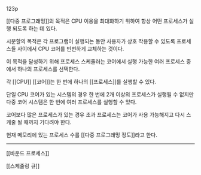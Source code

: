 123p

[[다중 프로그래밍]]의 목적은 CPU 이용을 최대화하기 위하여 항상 어떤 프로세스가 실행 되도록 하는 데 있다.

시분할의 목적은 각 프로그램이 실행되는 동안 사용자가 상호 작용할 수 있도록 프로세스들 사이에서 CPU 코어를 빈번하게 교체하는 것이다.

이 목적을 달성하기 위해 프로세스 스케줄러는 코어에서 실행 가능한 여러 프로세스 중에서 하나의 프로세스를 선택한다.

각 [[CPU]] [[코어]]는 한 번에 하나의 [[프로세스]]를 실행할 수 있다.

단일 CPU 코어가 있는 시스템의 경우 한 번에 2개 이상의 프로세스가 실행될 수 없지만 다중 코어 시스템은 한 번에 여러 프로세스를 실행할 수 있다.

코어보다 많은 프로세스가 있는 경우 초과 프로세스는 코어가 사용 가능해지고 다시 스케줄 될 때까지 기다려야 한다.

현재 메모리에 있는 프로세스 수를 [[다중 프로그래밍 정도]]라고 한다.



***

[[바운드 프로세스]]

[[스케줄링 큐]]
